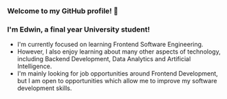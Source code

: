 ### Welcome to my GitHub profile! 👋

### I'm Edwin, a final year University student!
- I'm currently focused on learning Frontend Software Engineering.
- However, I also enjoy learning about many other aspects of technology, including Backend Development, Data Analytics and Artificial Intelligence.
- I'm mainly looking for job opportunities around Frontend Development, but I am open to opportunities which allow me to improve my software development skills.
 
<!-- ### Tech Skills -->
 
<!--
**edwinlzs/edwinlzs** is a ✨ _special_ ✨ repository because its `README.md` (this file) appears on your GitHub profile.

Here are some ideas to get you started:

- 🔭 I’m currently working on ...
- 🌱 I’m currently learning ...
- 👯 I’m looking to collaborate on ...
- 🤔 I’m looking for help with ...
- 💬 Ask me about ...
- 📫 How to reach me: ...
- 😄 Pronouns: ...
- ⚡ Fun fact: ...
-->
